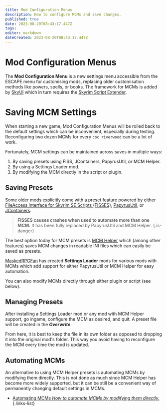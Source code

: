 ```yaml
---
title: Mod Configuration Menus
description: How to configure MCMs and save changes.
published: true
date: 2023-08-20T08:43:17.447Z
tags: 
editor: markdown
dateCreated: 2023-08-20T08:43:17.447Z
---
```


# Mod Configuration Menus

The **Mod Configuration Menu** is a new settings menu accessible from the ESCAPE menu for customising mods, replacing older customisation methods like powers, spells, or books. The framework for MCMs is added by [SkyUI](/mod-recommendations/skyui) which in turn requires the [Skyrim Script Extender](/mod-recommendations/skyrim-script-extender).

# Saving MCM Settings

When starting a new game, Mod Configuration Menus will be rolled back to the default settings which can be inconvenient, especially during testing. Reconfiguring two dozen MCMs for every `coc riverwood` can be a lot of work.

Fortunately, MCM settings can be maintained across saves in multiple ways:

1. By saving presets using FISS, JContainers, PapyrusUtil, or MCM Helper.
2. By using a Settings Loader mod.
3. By modifying the MCM directly in the script or plugin.

## Saving Presets

Some older mods explicitly come with a preset feature powered by either [FileAccess Interface for Skyrim SE Scripts (FISSES)](https://www.nexusmods.com/skyrimspecialedition/mods/13956), [PapyrusUtil](https://www.nexusmods.com/skyrimspecialedition/mods/13048), or [JContainers](https://www.nexusmods.com/skyrimspecialedition/mods/16495).

> **FISSES causes crashes when used to automate more than one MCM.** It has been fully replaced by PapyrusUtil and MCM Helper.
{.is-danger}

The best option today for MCM presets is [MCM Helper](https://www.nexusmods.com/skyrimspecialedition/mods/53000) which (among other features) saves MCM changes in readable INI files which can easily be saved as presets.

[MaskedRPGFan](https://www.nexusmods.com/skyrimspecialedition/users/22822094?tab=user+files) has created **Settings Loader** mods for various mods with MCMs which add support for either PapyrusUtil or MCM Helper for easy automation.

You can also modify MCMs directly through either plugin or script (see below).

## Managing Presets

After installing a Settings Loader mod or any mod with MCM Helper support, go ingame, configure the MCM as desired, and quit. A preset file will be created in the ***Overwrite***.

From here, it is best to keep the file in its own folder as opposed to dropping it into the original mod's folder. This way you avoid having to reconfigure the MCM every time the mod is updated.

## Automating MCMs

An alternative to using MCM Helper presets is automating MCMs by modifying them directly. This is not done as much since MCM Helper has become more widely supported, but it can be still be a convenient way of permanently changing default settings in MCMs.

- [Automating MCMs *How to automate MCMs by modifying them directly.*](/guides-tutorials/automating-mcms)
{.links-list}